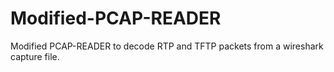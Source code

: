 # Modified-PCAP-READER

Modified PCAP-READER to decode RTP and TFTP packets from a wireshark capture file.
